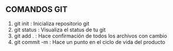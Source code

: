 ## COMANDOS GIT

1. git init : Inicializa repositorio git
2. git status : Visualiza el status de tu git
3. git add . : Hace confirmación de todos los archivos con cambio
4. git commit -m : Hace un punto en el ciclo de vida del producto


